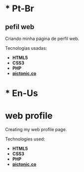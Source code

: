 # * Pt-Br
## pefil web
Criando minha página de perfil web.

Tecnologias usadas:

* **HTML5**
* **CSS3**
* **PHP**
* **[pictonic.co]**


# * En-Us
# web profile
Creating my web profile page.

Technologies used:

* **HTML5**
* **CSS3**
* **PHP**
* **[pictonic.co]**

[pictonic.co]: <https://pictonic.co/free>
